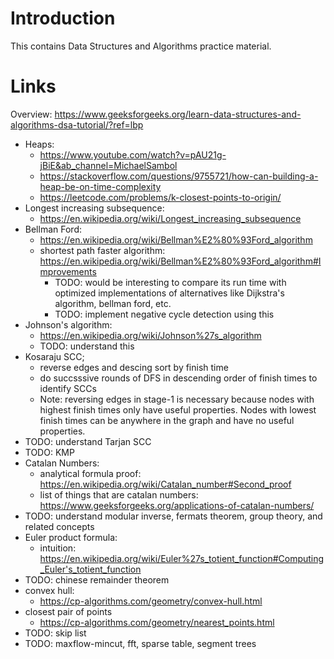 # Introduction

This contains Data Structures and Algorithms practice material.

# Links

Overview:
https://www.geeksforgeeks.org/learn-data-structures-and-algorithms-dsa-tutorial/?ref=lbp

* Heaps:
    - https://www.youtube.com/watch?v=pAU21g-jBiE&ab_channel=MichaelSambol
    - https://stackoverflow.com/questions/9755721/how-can-building-a-heap-be-on-time-complexity
    - https://leetcode.com/problems/k-closest-points-to-origin/
* Longest increasing subsequence:
    - https://en.wikipedia.org/wiki/Longest_increasing_subsequence
* Bellman Ford:
    - https://en.wikipedia.org/wiki/Bellman%E2%80%93Ford_algorithm 
    - shortest path faster algorithm: https://en.wikipedia.org/wiki/Bellman%E2%80%93Ford_algorithm#Improvements
        - TODO: would be interesting to compare its run time with optimized implementations of alternatives like Dijkstra's algorithm, bellman ford, etc.
        - TODO: implement negative cycle detection using this
* Johnson's algorithm:
    - https://en.wikipedia.org/wiki/Johnson%27s_algorithm
    - TODO: understand this
* Kosaraju SCC;
    - reverse edges and descing sort by finish time
    - do succsssive rounds of DFS in descending order of finish times to identify SCCs
    - Note: reversing edges in stage-1 is necessary because nodes with highest finish times only have useful properties. Nodes with lowest finish times can be anywhere in the graph and have no useful properties.
* TODO: understand Tarjan SCC
* TODO: KMP
* Catalan Numbers:
    - analytical formula proof: https://en.wikipedia.org/wiki/Catalan_number#Second_proof
    - list of things that are catalan numbers: https://www.geeksforgeeks.org/applications-of-catalan-numbers/
* TODO: understand modular inverse, fermats theorem, group theory, and related concepts
* Euler product formula:
    - intuition: https://en.wikipedia.org/wiki/Euler%27s_totient_function#Computing_Euler's_totient_function
* TODO: chinese remainder theorem
* convex hull:
    - https://cp-algorithms.com/geometry/convex-hull.html
* closest pair of points
    - https://cp-algorithms.com/geometry/nearest_points.html
* TODO: skip list
* TODO: maxflow-mincut, fft, sparse table, segment trees
